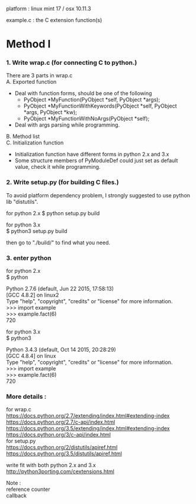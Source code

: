 platform : linux mint 17 / osx 10.11.3

example.c : the C extension function(s)  

# Method I  
### 1. Write wrap.c (for connecting C to python.)  
There are 3 parts in wrap.c  
A. Exported function
  - Deal with function forms, should be one of the following
    - PyObject *MyFunction(PyObject *self, PyObject *args);
    - PyObject *MyFunctionWithKeywords(PyObject *self, PyObject *args, PyObject *kw);
    - PyObject *MyFunctionWithNoArgs(PyObject *self);  
  - Deal with args parsing while programming.  

B. Method list  
C. Initialization function  
  - Initialization function have different forms in python 2.x and 3.x  
  - Some structure members of PyModuleDef could just set as default value, check it while programming.

### 2. Write setup.py (for building C files.)
To avoid platform dependency problem, I strongly suggested to use python lib "distutils".  

for python 2.x
$ python setup.py build  

for python 3.x  
$ python3 setup.py build  

then go to "./build/" to find what you need.


### 3. enter python
for python 2.x  
$ python  

Python 2.7.6 (default, Jun 22 2015, 17:58:13)  
[GCC 4.8.2] on linux2  
Type "help", "copyright", "credits" or "license" for more information.  
\>>> import example  
\>>> example.fact(6)  
720

for python 3.x  
$ python3  

Python 3.4.3 (default, Oct 14 2015, 20:28:29)  
[GCC 4.8.4] on linux  
Type "help", "copyright", "credits" or "license" for more information.  
\>>> import example  
\>>> example.fact(6)  
720

### More details :  
for wrap.c  
https://docs.python.org/2.7/extending/index.html#extending-index  
https://docs.python.org/2.7/c-api/index.html  
https://docs.python.org/3.5/extending/index.html#extending-index  
https://docs.python.org/3/c-api/index.html  
for setup.py  
https://docs.python.org/2/distutils/apiref.html  
https://docs.python.org/3.5/distutils/apiref.html  

write fit with both python 2.x and 3.x  
http://python3porting.com/cextensions.html

Note :  
reference counter  
callback
